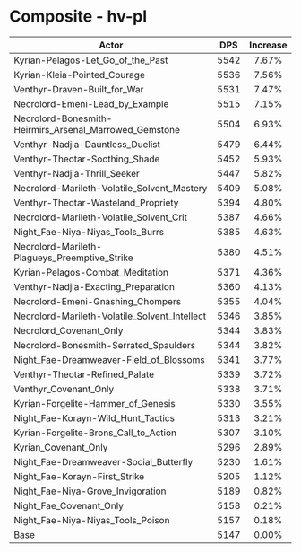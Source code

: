 # Composite - hv-pl
| Actor | DPS | Increase |
|---|:---:|:---:|
|Kyrian-Pelagos-Let_Go_of_the_Past|5542|7.67%|
|Kyrian-Kleia-Pointed_Courage|5536|7.56%|
|Venthyr-Draven-Built_for_War|5531|7.47%|
|Necrolord-Emeni-Lead_by_Example|5515|7.15%|
|Necrolord-Bonesmith-Heirmirs_Arsenal_Marrowed_Gemstone|5504|6.93%|
|Venthyr-Nadjia-Dauntless_Duelist|5479|6.44%|
|Venthyr-Theotar-Soothing_Shade|5452|5.93%|
|Venthyr-Nadjia-Thrill_Seeker|5447|5.82%|
|Necrolord-Marileth-Volatile_Solvent_Mastery|5409|5.08%|
|Venthyr-Theotar-Wasteland_Propriety|5394|4.80%|
|Necrolord-Marileth-Volatile_Solvent_Crit|5387|4.66%|
|Night_Fae-Niya-Niyas_Tools_Burrs|5385|4.63%|
|Necrolord-Marileth-Plagueys_Preemptive_Strike|5380|4.51%|
|Kyrian-Pelagos-Combat_Meditation|5371|4.36%|
|Venthyr-Nadjia-Exacting_Preparation|5360|4.13%|
|Necrolord-Emeni-Gnashing_Chompers|5355|4.04%|
|Necrolord-Marileth-Volatile_Solvent_Intellect|5346|3.85%|
|Necrolord_Covenant_Only|5344|3.83%|
|Necrolord-Bonesmith-Serrated_Spaulders|5344|3.82%|
|Night_Fae-Dreamweaver-Field_of_Blossoms|5341|3.77%|
|Venthyr-Theotar-Refined_Palate|5339|3.72%|
|Venthyr_Covenant_Only|5338|3.71%|
|Kyrian-Forgelite-Hammer_of_Genesis|5330|3.55%|
|Night_Fae-Korayn-Wild_Hunt_Tactics|5313|3.21%|
|Kyrian-Forgelite-Brons_Call_to_Action|5307|3.10%|
|Kyrian_Covenant_Only|5296|2.89%|
|Night_Fae-Dreamweaver-Social_Butterfly|5230|1.61%|
|Night_Fae-Korayn-First_Strike|5205|1.12%|
|Night_Fae-Niya-Grove_Invigoration|5189|0.82%|
|Night_Fae_Covenant_Only|5158|0.21%|
|Night_Fae-Niya-Niyas_Tools_Poison|5157|0.18%|
|Base|5147|0.00%|
